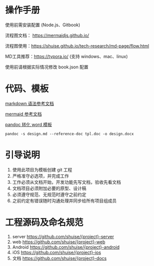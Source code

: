 # 操作手册

使用前需安装配置 (Node.js、Gitbook)

流程图文档： https://mermaidjs.github.io/

流程图使用：https://shuise.github.io/tech-research/md-page/flow.html

MD工具推荐：https://typora.io/ (支持 windows、mac、linux)

使用前请根据实际情况修改 book.json 配置


# 代码、模板

[markdown 语法参考文档](./templates/example.md)

[mermaid 参考文档](./templates/flow.md)

[pandoc 转化 word 模板](./templates/tpl.docx)

```
pandoc -s design.md --reference-doc tpl.doc -o design.docx
```


# 引导说明

1. 使用此项目为模板创建 git 工程
2. 严格准守必选项，并完成工作
3. 工作必须从文档开始，开发功能先写文档，验收先看文档
4. 文档项目必须附加必要的原型、设计稿
5. 必须遵守规范、无规范时遵守之前约定
6. 之前约定有错误随时沟通处理并同步给所有项目组成员


# 工程源码及命名规范

1. server https://github.com/shuise/{project}-server
2. web  https://github.com/shuise/{project}-web
3. Android  https://github.com/shuise/{project}-android
4. iOS  https://github.com/shuise/{project}-ios
5. 文档  https://github.com/shuise/{project}-docs
